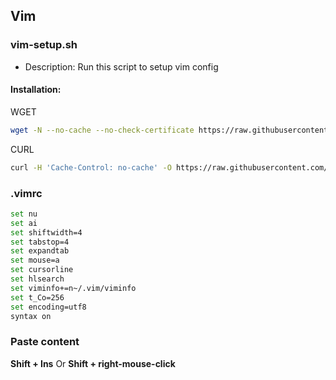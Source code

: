 ## Vim
### vim-setup.sh
- Description: Run this script to setup vim config

#### Installation:
WGET
``` bash
wget -N --no-cache --no-check-certificate https://raw.githubusercontent.com/carry0987/Linux-Script/master/book_source/Vim/vim-setup.sh && chmod +x vim-setup.sh && bash vim-setup.sh
```
CURL
```bash
curl -H 'Cache-Control: no-cache' -O https://raw.githubusercontent.com/carry0987/Linux-Script/master/book_source/Vim/vim-setup.sh && chmod +x vim-setup.sh && bash vim-setup.sh
```

### .vimrc
```bash
set nu
set ai
set shiftwidth=4
set tabstop=4
set expandtab
set mouse=a
set cursorline
set hlsearch
set viminfo+=n~/.vim/viminfo
set t_Co=256
set encoding=utf8
syntax on
```

### Paste content
**Shift + Ins**
Or
**Shift + right-mouse-click**
